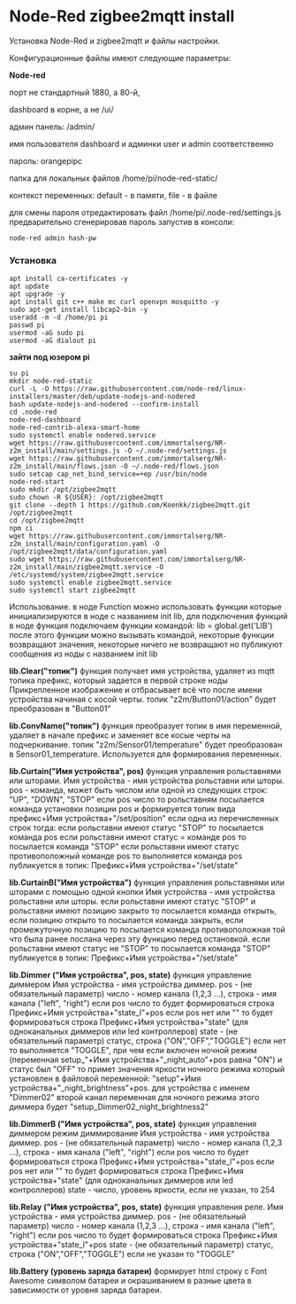 # Node-Red zigbee2mqtt install

Установка Node-Red и zigbee2mqtt и файлы настройки.

Конфигурационные файлы имеют следующие параметры:

__Node-red__

порт не стандартный 1880, а 80-й,

dashboard в корне, а не /ui/

админ панель: /admin/

имя пользователя dashboard и админки user и admin соответственно

пароль: orangepipc

папка для локальных файлов /home/pi/node-red-static/

контекст переменных: default - в памяти, file - в файле

для смены пароля отредактировать файл /home/pi/.node-red/settings.js предварительно сгенерировав пароль запустив в консоли:
```
node-red admin hash-pw
```

### Установка

```
apt install ca-certificates -y
apt update
apt upgrade -y
apt install git c++ make mc curl openvpn mosquitto -y
sudo apt-get install libcap2-bin -y
useradd -m -d /home/pi pi
passwd pi
usermod -aG sudo pi
usermod -aG dialout pi
```
__зайти под юзером pi__

```
su pi
mkdir node-red-static
curl -L -O https://raw.githubusercontent.com/node-red/linux-installers/master/deb/update-nodejs-and-nodered 
bash update-nodejs-and-nodered --confirm-install
cd .node-red
node-red-dashboard
node-red-contrib-alexa-smart-home
sudo systemctl enable nodered.service
wget https://raw.githubusercontent.com/immortalserg/NR-z2m_install/main/settings.js -O ~/.node-red/settings.js
wget https://raw.githubusercontent.com/immortalserg/NR-z2m_install/main/flows.json -O ~/.node-red/flows.json
sudo setcap cap_net_bind_service=+ep /usr/bin/node
node-red-start
sudo mkdir /opt/zigbee2mqtt
sudo chown -R ${USER}: /opt/zigbee2mqtt
git clone --depth 1 https://github.com/Koenkk/zigbee2mqtt.git /opt/zigbee2mqtt
cd /opt/zigbee2mqtt
npm ci
wget https://raw.githubusercontent.com/immortalserg/NR-z2m_install/main/configuration.yaml -O /opt/zigbee2mqtt/data/configuration.yaml
sudo wget https://raw.githubusercontent.com/immortalserg/NR-z2m_install/main/zigbee2mqtt.service -O /etc/systemd/system/zigbee2mqtt.service
sudo systemctl enable zigbee2mqtt.service
sudo systemctl start zigbee2mqtt
```

Использование.
в ноде Function можно использовать функции которые инициализируются в ноде с названием init lib, для подключения функций в ноде функция подключаем функции командой:
lib = global.get('LIB') 
после этого функции можно вызывать командой, некоторые функции возвращают значения, некоторые ничего не возвращают но публикуют сообщения из ноды  с названием init lib

**lib.Clear("топик")**
функция получает имя устройства, удаляет из mqtt топика префикс, который задается в первой строке ноды Прикрепленное изображение и отбрасывает всё что после имени устройства начиная с косой черты.
топик "z2m/Button01/action" будет преобразован в "Button01"

**lib.ConvName("топик")**
функция преобразует топик в имя переменной, удаляет в начале префикс и заменяет все косые черты на подчеркивание.
топик "z2m/Sensor01/temperature" будет преобразован в Sensor01_temperature. Используется для формирования переменных.

**lib.Curtain("Имя устройства", pos)**
функция управления рольставнями или шторами.
Имя устройства - имя устройства рольставни или шторы.
pos - команда, может быть числом или одной из следующих строк: "UP", "DOWN", "STOP"
если pos число то рольставням посылается команда установки позиции pos и формируется топик вида префикс+Имя устройства+"/set/position"
если одна из перечисленных строк тогда:
если рольставни имеют статус "STOP" то посылается команда pos
если рольставни имеют статус = команде pos то посылается команда "STOP"
если рольставни имеют статус противоположный команде pos то выполняется команда pos
публикуется в топик: Префикс+Имя устройства+"/set/state"

**lib.CurtainB("Имя устройства")**
функция управления рольставнями или шторами с помощью одной кнопки
Имя устройства - имя устройства рольставни или шторы.
если рольставни имеют статус "STOP" и рольставни имеют позицию закрыто то посылается команда открыть, если позицию открыто то посылается команда закрыть, если промежуточную позицию то посылается команда противоположная той что была ранее послана через эту функцию перед остановкой.
если рольставни имеют статус не "STOP" то посылается команда "STOP"
публикуется в топик: Префикс+Имя устройства+"/set/state"

**lib.Dimmer ("Имя устройства", pos, state)**
функция управление диммером
Имя устройства - имя устройства диммер.
pos - (не обязательный параметр) число - номер канала (1,2,3 ...), строка - имя канала ("left", "right")
если pos число то будет формироваться строка Префикс+Имя устройства+"state_l"+pos
если pos нет или "" то будет формироваться строка Префикс+Имя устройства+"state" (для одноканальных диммеров или led контроллеров)
state - (не обязательный параметр) статус, строка ("ON","OFF","TOGGLE")
если нет то выполняется "TOGGLE", при чем если включен ночной режим (переменная setup_"+Имя устройства+"_night_auto"+pos равна "ON") и статус был "OFF" то примет значения яркости ночного режима который установлен в файловой переменной: "setup"+Имя устройства+"_night_brightness"+pos. для устройства c именем "Dimmer02" второй канал переменная для ночного режима этого диммера будет "setup_Dimmer02_night_brightness2"

**lib.DimmerB ("Имя устройства", pos, state)**
функция управления диммером режим диммирование
Имя устройства - имя устройства диммер.
pos - (не обязательный параметр) число - номер канала (1,2,3 ...), строка - имя канала ("left", "right")
если pos число то будет формироваться строка Префикс+Имя устройства+"state_l"+pos
если pos нет или "" то будет формироваться строка Префикс+Имя устройства+"state" (для одноканальных диммеров или led контроллеров)
state - число, уровень яркости, если не указан, то 254

**lib.Relay ("Имя устройства", pos, state)**
функция управления реле.
Имя устройства - имя устройства диммер.
pos - (не обязательный параметр) число - номер канала (1,2,3 ...), строка - имя канала ("left", "right")
если pos число то будет формироваться строка Префикс+Имя устройства+"state_l"+pos
state - (не обязательный параметр) статус, строка ("ON","OFF","TOGGLE") если не указан то "TOGGLE"

**lib.Battery (уровень заряда батареи)**
формирует html строку с Font Awesome символом батареи и окрашиванием в разные цвета в зависимости от уровня заряда батареи. 
